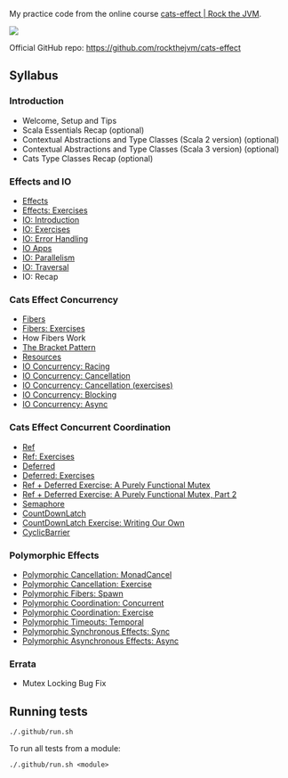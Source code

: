 My practice code from the online course [cats-effect | Rock the JVM](https://courses.rockthejvm.com/p/cats-effect).

[![](https://github.com/asarkar/rock-the-jvm-cats-effect/workflows/CI/badge.svg)](https://github.com/asarkar/rock-the-jvm-cats-effect/actions)

Official GitHub repo: https://github.com/rockthejvm/cats-effect

## Syllabus

### Introduction
- Welcome, Setup and Tips
- Scala Essentials Recap (optional)
- Contextual Abstractions and Type Classes (Scala 2 version) (optional)
- Contextual Abstractions and Type Classes (Scala 3 version) (optional)
- Cats Type Classes Recap (optional)

### Effects and IO
- [Effects](effects/src/Effects.scala)
- [Effects: Exercises](effects/src/Effects.scala)
- [IO: Introduction](effects/src/IOIntroduction.scala)
- [IO: Exercises](effects/src/IOIntroduction.scala)
- [IO: Error Handling](effects/src/IOErrorHandling.scala)
- [IO Apps](effects/src/IOApps.scala)
- [IO: Parallelism](effects/src/IOParallelism.scala)
- [IO: Traversal](effects/src/IOTraversal.scala)
- IO: Recap

### Cats Effect Concurrency
- [Fibers](concurrency/src/Fibers.scala)
- [Fibers: Exercises](concurrency/src/Fibers.scala)
- How Fibers Work
- [The Bracket Pattern](concurrency/src/Resources.scala)
- [Resources](concurrency/src/Resources.scala)
- [IO Concurrency: Racing](concurrency/src/RacingIOs.scala)
- [IO Concurrency: Cancellation](concurrency/src/CancellingIOs.scala)
- [IO Concurrency: Cancellation (exercises)](concurrency/src/CancellingIOs.scala)
- [IO Concurrency: Blocking](concurrency/src/BlockingIOs.scala)
- [IO Concurrency: Async](concurrency/src/AsyncIOs.scala)

### Cats Effect Concurrent Coordination
- [Ref](coordination/src/Refs.scala)
- [Ref: Exercises](coordination/src/Refs.scala)
- [Deferred](coordination/src/Defers.scala)
- [Deferred: Exercises](coordination/src/Defers.scala)
- [Ref + Deferred Exercise: A Purely Functional Mutex](coordination/src/Mutex.scala)
- [Ref + Deferred Exercise: A Purely Functional Mutex, Part 2](coordination/src/Mutex.scala)
- [Semaphore](coordination/src/Semaphores.scala)
- [CountDownLatch](coordination/src/CountdownLatches.scala)
- [CountDownLatch Exercise: Writing Our Own](coordination/src/CountdownLatches.scala)
- [CyclicBarrier](coordination/src/CyclicBarriers.scala)

### Polymorphic Effects
- [Polymorphic Cancellation: MonadCancel](polymorphic/src/PolymorphicCancellation.scala)
- [Polymorphic Cancellation: Exercise](polymorphic/src/PolymorphicCancellation.scala)
- [Polymorphic Fibers: Spawn](polymorphic/src/PolymorphicFibers.scala)
- [Polymorphic Coordination: Concurrent](polymorphic/src/PolymorphicCoordination.scala)
- [Polymorphic Coordination: Exercise](polymorphic/src/PolymorphicCoordination.scala)
- [Polymorphic Timeouts: Temporal](polymorphic/src/PolymorphicTemporalSuspension.scala)
- [Polymorphic Synchronous Effects: Sync](polymorphic/src/PolymorphicSync.scala)
- [Polymorphic Asynchronous Effects: Async](polymorphic/src/PolymorphicAsync.scala)

### Errata
- Mutex Locking Bug Fix

## Running tests

```
./.github/run.sh
```

To run all tests from a module:
```
./.github/run.sh <module>
```

